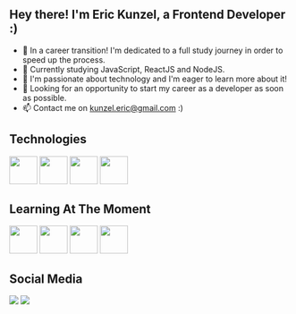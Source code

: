## Hey there! I'm Eric Kunzel, a Frontend Developer :)

- 🔭 In a career transition! I'm dedicated to a full study journey in order to speed up the process.
- 🌱 Currently studying JavaScript, ReactJS and NodeJS.
- 👯 I'm passionate about technology and I'm eager to learn more about it!
- 🤔 Looking for an opportunity to start my career as a developer as soon as possible.
- 📫 Contact me on kunzel.eric@gmail.com :)

## Technologies

<div style="display: inline">
  <img width="50" height="50" src="https://cdn.jsdelivr.net/gh/devicons/devicon/icons/html5/html5-original.svg"/>
  <img width="50" height="50" src="https://cdn.jsdelivr.net/gh/devicons/devicon/icons/css3/css3-original.svg"/>
  <img width="50" height="50" src="https://cdn.jsdelivr.net/gh/devicons/devicon/icons/sass/sass-original.svg" />
  <img width="50" height="50" src="https://cdn.jsdelivr.net/gh/devicons/devicon/icons/javascript/javascript-original.svg" />

</div>

## Learning At The Moment

<div style="display: inline">
  <img width="50" height="50" src="https://cdn.jsdelivr.net/gh/devicons/devicon/icons/react/react-original.svg"/>
  <img width="50" height="50" src="https://cdn.jsdelivr.net/gh/devicons/devicon/icons/nodejs/nodejs-original.svg"/>
  <img width="50" height="50" src="https://cdn.jsdelivr.net/gh/devicons/devicon/icons/mongodb/mongodb-original.svg" />
  <img width="50" height="50" src="https://cdn.jsdelivr.net/gh/devicons/devicon/icons/tailwindcss/tailwindcss-original-wordmark.svg" />
</div>

## Social Media

<div align="left"> 
   <a href = "mailto:kunzel.eric@gmail.com"><img src="https://img.shields.io/badge/-Gmail-%23333?style=for-the-badge&logo=gmail&logoColor=white" target="_blank"></a>
   <a href="https://www.linkedin.com/in/eric-edward-k%C3%BCnzel-0b139574/" target="_blank"><img src="https://img.shields.io/badge/-LinkedIn-%230077B5?style=for-the-badge&logo=linkedin&logoColor=white" target="_blank"></a> 
 </div>

